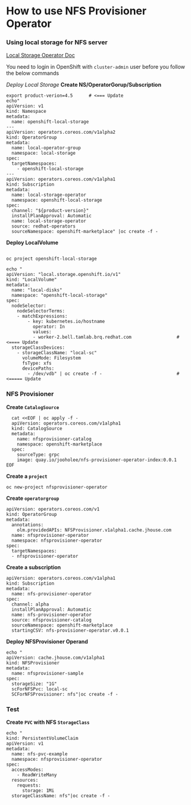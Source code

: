 # How to use NFS Provisioner Operator
### Using local storage for NFS server

[Local Storage Operator Doc](https://docs.openshift.com/container-platform/4.5/storage/persistent_storage/persistent-storage-local.html#local-storage-install_persistent-storage-local)

You need to login in OpenShift with  `cluster-admin` user before you follow the below commands

*Deploy Local Storage*
**Create NS/OperatorGorup/Subscription**
~~~
export product-verion=4.5      # <=== Update
echo"
apiVersion: v1
kind: Namespace
metadata:
  name: openshift-local-storage
---
apiVersion: operators.coreos.com/v1alpha2
kind: OperatorGroup
metadata:
  name: local-operator-group
  namespace: local-storage
spec:
  targetNamespaces:
    - openshift-local-storage
---
apiVersion: operators.coreos.com/v1alpha1
kind: Subscription
metadata:
  name: local-storage-operator
  namespace: openshift-local-storage
spec:
  channel: "${product-version}" 
  installPlanApproval: Automatic
  name: local-storage-operator
  source: redhat-operators
  sourceNamespace: openshift-marketplace" |oc create -f -
~~~

**Deploy LocalVolume**
~~~

oc project openshift-local-storage

echo "
apiVersion: "local.storage.openshift.io/v1"
kind: "LocalVolume"
metadata:
  name: "local-disks"
  namespace: "openshift-local-storage" 
spec:
  nodeSelector: 
    nodeSelectorTerms:
    - matchExpressions:
        - key: kubernetes.io/hostname
          operator: In
          values:
          - worker-2.bell.tamlab.brq.redhat.com                 # <==== Update
  storageClassDevices:
    - storageClassName: "local-sc"
      volumeMode: Filesystem 
      fsType: xfs 
      devicePaths: 
        - /dev/vdb" | oc create -f -                            #<===== Update
~~~

### NFS Provisioner
**Create `CatalogSource`**
~~~
  cat <<EOF | oc apply -f -
  apiVersion: operators.coreos.com/v1alpha1
  kind: CatalogSource
  metadata:
    name: nfsprovisioner-catalog
    namespace: openshift-marketplace
  spec:
    sourceType: grpc
    image: quay.io/jooholee/nfs-provisioner-operator-index:0.0.1 
EOF
~~~

**Create a `project`**
~~~
oc new-project nfsprovisioner-operator
~~~

**Create `operatorgroup`**
~~~
apiVersion: operators.coreos.com/v1
kind: OperatorGroup
metadata:
  annotations:
    olm.providedAPIs: NFSProvisioner.v1alpha1.cache.jhouse.com
  name: nfsprovisioner-operator
  namespace: nfsprovisioner-operator
spec:
  targetNamespaces:
  - nfsprovisioner-operator
~~~

**Create a subscription**
~~~
apiVersion: operators.coreos.com/v1alpha1
kind: Subscription
metadata:
  name: nfs-provisioner-operator
spec:
  channel: alpha
  installPlanApproval: Automatic
  name: nfs-provisioner-operator
  source: nfsprovisioner-catalog
  sourceNamespace: openshift-marketplace
  startingCSV: nfs-provisioner-operator.v0.0.1
~~~

**Deploy NFSProvisioner Operand**
~~~
echo "
apiVersion: cache.jhouse.com/v1alpha1
kind: NFSProvisioner
metadata:
  name: nfsprovisioner-sample
spec:
  storageSize: "1G"
  scForNFSPvc: local-sc
  SCForNFSProvisioner: nfs"|oc create -f -
~~~

### Test
**Create `PVC` with NFS `StorageClass`**
~~~
echo "
kind: PersistentVolumeClaim
apiVersion: v1
metadata:
  name: nfs-pvc-example
  namespace: nfsprovisioner-operator
spec:
  accessModes:
    - ReadWriteMany
  resources:
    requests:
      storage: 1Mi
  storageClassName: nfs"|oc create -f -
~~~